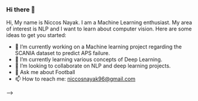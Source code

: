 ### Hi there 👋

Hi, My name is Niccos Nayak. I am a Machine Learning enthusiast. My area of interest is NLP and I want to learn about computer vision.
Here are some ideas to get you started:

- 🔭 I’m currently working on a Machine learning project regarding the SCANIA dataset to predict APS failure.
- 🌱 I’m currently learning various concepts of Deep Learning.
- 👯 I’m looking to collaborate on NLP and deep learning projects.
- 💬 Ask me about Football
- 📫 How to reach me: niccosnayak96@gmail.com

-->

